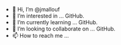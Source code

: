 - 👋 Hi, I’m @jmallouf
- 👀 I’m interested in ... GitHub.
- 🌱 I’m currently learning ... GitHub.
- 💞️ I’m looking to collaborate on ... GitHub.
- 📫 How to reach me ...

<!---
jmallouf/jmallouf is a ✨ special ✨ repository because its `README.md` (this file) appears on your GitHub profile.
You can click the Preview link to take a look at your changes.
--->
